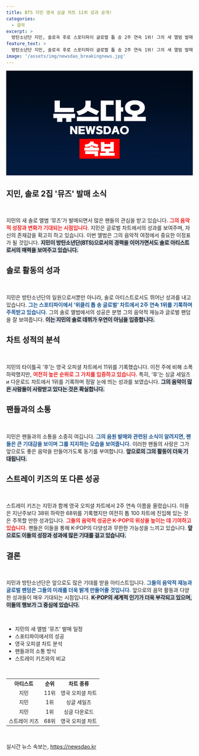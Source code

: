 ```yaml
---
title: BTS 지민 영국 싱글 차트 11위 성과 공개!
categories:
  - 음악
excerpt: >
  방탄소년단 지민, 솔로곡 후로 스포티파이 글로벌 톱 송 2주 연속 1위! 그의 새 앨범 발매 예정 소식도 전해졌다. 스트레이 키즈도 차트에서 여전히 존재감을 드러내고 있다. 클릭하고 더 알아보세요!
feature_text: >
  방탄소년단 지민, 솔로곡 후로 스포티파이 글로벌 톱 송 2주 연속 1위! 그의 새 앨범 발매 예정 소식도 전해졌다. 스트레이 키즈도 차트에서 여전히 존재감을 드러내고 있다. 클릭하고 더 알아보세요!
image: '/assets/img/newsdao_breakingnews.jpg'
---
```


<p><img src="/assets/img/newsdao_breakingnews.jpg" alt="cryptoinkorea 속보" /></p>

<h2 data-ke-size="size26">지민, 솔로 2집 '뮤즈' 발매 소식</h2>

<p data-ke-size="size16">&nbsp;</p>

<p>지민의 새 솔로 앨범 ‘뮤즈’가 발매되면서 많은 팬들의 관심을 받고 있습니다. <b><span style="color: #ee2323;">그의 음악적 성장과 변화가 기대되는 시점입니다.</span></b> 지민은 글로벌 차트에서의 성과를 보여주며, 자신의 존재감을 확고히 하고 있습니다. 이번 앨범은 그의 음악적 여정에서 중요한 이정표가 될 것입니다. <b><span style="background-color: #21538527;">지민이 방탄소년단(BTS)으로서의 경력을 이어가면서도 솔로 아티스트로서의 매력을 보여주고 있습니다.</span></b></p>

<h2 data-ke-size="size26">솔로 활동의 성과</h2>

<p data-ke-size="size16">&nbsp;</p>

<p>지민은 방탄소년단의 일원으로서뿐만 아니라, 솔로 아티스트로서도 뛰어난 성과를 내고 있습니다. <b><span style="color: #1a5490;">그는 스포티파이에서 ‘위클리 톱 송 글로벌’ 차트에서 2주 연속 1위를 기록하며 주목받고 있습니다.</span></b> 그의 솔로 앨범에서의 성공은 분명 그의 음악적 재능과 글로벌 팬덤을 잘 보여줍니다. <b><span style="background-color: #21538527;">이는 지민의 솔로 데뷔가 우연이 아님을 입증합니다.</span></b></p>

<h2 data-ke-size="size26">차트 성적의 분석</h2>

<p data-ke-size="size16">&nbsp;</p>

<p>지민의 타이틀곡 ‘후’는 영국 오피셜 차트에서 11위를 기록했습니다. 이전 주에 비해 소폭 하락했지만, <b><span style="color: #ee2323;">여전히 높은 순위로 그 가치를 입증하고 있습니다.</span></b> 특히, ‘후’는 싱글 세일즈 и 다운로드 차트에서 1위를 기록하며 정말 눈에 띄는 성과를 보였습니다. <b><span style="background-color: #21538527;">그의 음악이 많은 사람들이 사랑받고 있다는 것은 확실합니다.</span></b></p>

<h2 data-ke-size="size26">팬들과의 소통</h2>

<p data-ke-size="size16">&nbsp;</p>

<p>지민은 팬들과의 소통을 소중히 여깁니다. <b><span style="color: #1a5490;">그의 음원 발매와 관련된 소식이 알려지면, 팬들은 큰 기대감을 보이며 그를 지지하는 모습을 보여줍니다.</span></b> 이러한 팬들의 사랑은 그가 앞으로도 좋은 음악을 만들어가도록 동기를 부여합니다. <b><span style="background-color: #21538527;">앞으로의 그의 활동이 더욱 기대됩니다.</span></b></p>

<h2 data-ke-size="size26">스트레이 키즈의 또 다른 성공</h2>

<p data-ke-size="size16">&nbsp;</p>

<p>스트레이 키즈는 지민과 함께 영국 오피셜 차트에서 2주 연속 이름을 올렸습니다. 이들은 지난주보다 38위 하락한 68위를 기록했지만 여전히 톱 100 차트에 진입해 있는 것은 주목할 만한 성과입니다. <b><span style="color: #ee2323;">그들의 음악적 성공은 K-POP의 위상을 높이는 데 기여하고 있습니다.</span></b> 팬들은 이들을 통해 K-POP의 다양성과 무한한 가능성을 느끼고 있습니다. <b><span style="background-color: #21538527;">앞으로도 이들의 성장과 성과에 많은 기대를 걸고 있습니다.</span></b></p>

<h2 data-ke-size="size26">결론</h2>

<p data-ke-size="size16">&nbsp;</p>

<p>지민과 방탄소년단은 앞으로도 많은 기대를 받을 아티스트입니다. <b><span style="color: #1a5490;">그들의 음악적 재능과 글로벌 팬덤은 그들의 미래를 더욱 밝게 만들어줄 것입니다.</span></b> 앞으로의 음악 활동과 다양한 성과들이 매우 기대되는 시점입니다. <b><span style="background-color: #21538527;">K-POP의 세계적 인기가 더욱 부각되고 있으며, 이들의 행보가 그 중심에 있습니다.</span></b></p>

<p data-ke-size="size16">&nbsp;</p>

<ul>
    <li>지민의 새 앨범 '뮤즈' 발매 일정</li>
    <li>스포티파이에서의 성공</li>
    <li>영국 오피셜 차트 분석</li>
    <li>팬들과의 소통 방식</li>
    <li>스트레이 키즈와의 비교</li>
</ul>

<p data-ke-size="size16">&nbsp;</p>

<table style="width: 100%;">
<tr>
    <td style="text-align: center; height: 17px;"><b>아티스트</b></td>
    <td style="text-align: center; height: 17px;"><b>순위</b></td>
    <td style="text-align: center; height: 17px;"><b>차트 종류</b></td>
</tr>
<tr>
    <td style="text-align: center; height: 17px;">지민</td>
    <td style="text-align: center; height: 17px;">11위</td>
    <td style="text-align: center; height: 17px;">영국 오피셜 차트</td>
</tr>
<tr>
    <td style="text-align: center; height: 17px;">지민</td>
    <td style="text-align: center; height: 17px;">1위</td>
    <td style="text-align: center; height: 17px;">싱글 세일즈</td>
</tr>
<tr>
    <td style="text-align: center; height: 17px;">지민</td>
    <td style="text-align: center; height: 17px;">1위</td>
    <td style="text-align: center; height: 17px;">싱글 다운로드</td>
</tr>
<tr>
    <td style="text-align: center; height: 17px;">스트레이 키즈</td>
    <td style="text-align: center; height: 17px;">68위</td>
    <td style="text-align: center; height: 17px;">영국 오피셜 차트</td>
</tr>
</table> 

<p data-ke-size="size16">&nbsp;</p>
실시간 뉴스 속보는, <a href="https://newsdao.kr" rel="dofollow">https://newsdao.kr</a>


